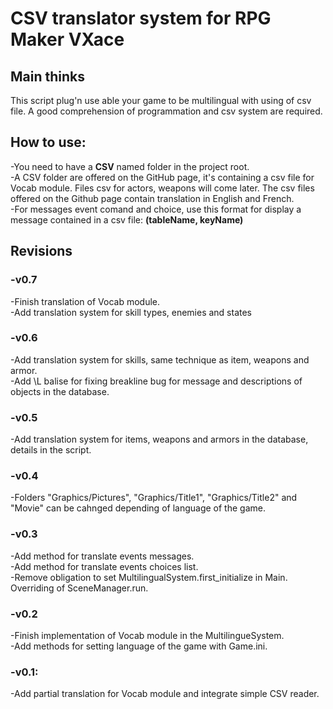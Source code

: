 # CSV translator system for RPG Maker VXace
<h2>Main thinks</h2>
This script plug'n use able your game to be multilingual with using of csv file. A good comprehension of programmation and csv system are required.<br/>

<h2>How to use:</h2>
-You need to have a <b>CSV</b> named folder in the project root.<br/>
-A CSV folder are offered on the GitHub page, it's containing a csv file for Vocab module. Files csv for actors, weapons will come later. The csv files offered on the Github page contain translation in English and French.<br/>
-For messages event comand and choice, use this format for display a message contained in a csv file: <b>(tableName, keyName)</b>

<h2>Revisions</h2>
<h3>-v0.7</h3>
-Finish translation of Vocab module.<br/>
-Add translation system for skill types, enemies and states<br/>
<h3>-v0.6</h3>
-Add translation system for skills, same technique as item, weapons and armor.<br/>
-Add <b></b>\L</b> balise for fixing breakline bug for message and descriptions of objects in the database.<br/>
<h3>-v0.5</h3>
-Add translation system for items, weapons and armors in the database, details in the script.<br/>
<h3>-v0.4</h3>
-Folders "Graphics/Pictures", "Graphics/Title1", "Graphics/Title2" and "Movie" can be cahnged depending of language of the game.<br/>
<h3>-v0.3</h3>
-Add method for translate events messages.<br/>
-Add method for translate events choices list.<br/>
-Remove obligation to set MultilingualSystem.first_initialize in Main. Overriding of SceneManager.run.<br/>
<h3>-v0.2</h3>
-Finish implementation of Vocab module in the MultilingueSystem.<br/>
-Add methods for setting language of the game with Game.ini.
<h3>-v0.1:</h3>
-Add partial translation for Vocab module and integrate simple CSV reader.
